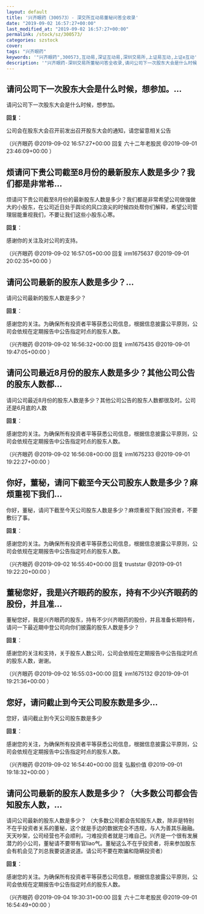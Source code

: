```yaml
---
layout: default
title: '兴齐眼药（300573）- 深交所互动易董秘问答全收录'
date: "2019-09-02 16:57:27+00:00"
last_modified_at: "2019-09-02 16:57:27+00:00"
permalink: /stock/sz/300573/
categories: szstock
cover: 
tags: "兴齐眼药"
keywords: '"兴齐眼药",300573,互动易,深证互动易,深圳交易所,上证易互动,上证e互动'
description: '"兴齐眼药-深圳交易所董秘问答全收录,请问公司下一次股东大会是什么时候，想参加。"'
---
```


## 请问公司下一次股东大会是什么时候，想参加。...

请问公司下一次股东大会是什么时候，想参加。

**回复**：

公司会在股东大会召开前发出召开股东大会的通知，请您留意相关公告 

（兴齐眼药  @2019-09-02 16:57:27+00:00 回复 六十二年老股民  @2019-09-01 23:46:09+00:00 ）

## 烦请问下贵公司截至8月份的最新股东人数是多少？我们都是非常希...

烦请问下贵公司截至8月份的最新股东人数是多少？我们都是非常希望公司做强做大的小股东，在公司近日处于舆论的风口浪尖的时候四处帮你们解释，希望公司管理层能重视我们，不要让我们这些小股东心寒。

**回复**：

感谢你的关注及对公司的支持。 

（兴齐眼药  @2019-09-02 16:57:05+00:00 回复 irm1675637  @2019-09-01 20:02:35+00:00 ）

## 请问公司最新的股东人数是多少？...

请问公司最新的股东人数是多少？

**回复**：

感谢您的关注。为确保所有投资者平等获悉公司信息，根据信息披露公平原则，公司会依规在定期报告中公告指定时点的股东人数。 

（兴齐眼药  @2019-09-02 16:56:32+00:00 回复 irm1675435  @2019-09-01 19:47:05+00:00 ）

## 请问公司最近8月份的股东人数是多少？其他公司公告的股东人数都...

请问公司最近8月份的股东人数是多少？其他公司公告的股东人数都很及时。公司还是6月底的人数

**回复**：

感谢您的关注。为确保所有投资者平等获悉公司信息，根据信息披露公平原则，公司会依规在定期报告中公告指定时点的股东人数。 

（兴齐眼药  @2019-09-02 16:56:08+00:00 回复 irm1675233  @2019-09-01 19:22:27+00:00 ）

## 你好，董秘，请问下截至今天公司股东人数是多少？麻烦重视下我们...

你好，董秘，请问下截至今天公司股东人数是多少？麻烦重视下我们投资者，不要敷衍了事。

**回复**：

感谢您的关注。为确保所有投资者平等获悉公司信息，根据信息披露公平原则，公司会依规在定期报告中公告指定时点的股东人数。 

（兴齐眼药  @2019-09-02 16:55:40+00:00 回复 truststar  @2019-09-01 19:22:20+00:00 ）

## 董秘您好，我是兴齐眼药的股东，持有不少兴齐眼药的股份，并且准...

董秘您好，我是兴齐眼药的股东，持有不少兴齐眼药的股份，并且准备长期持有，请问一下最近期中登公司向你们披露的股东人数是多少？

**回复**：

感谢您的关注和支持，关于股东人数公司，公司会依规在定期报告中公告指定时点的股东人数，谢谢。 

（兴齐眼药  @2019-09-02 16:55:03+00:00 回复 irm1675132  @2019-09-01 19:21:36+00:00 ）

## 您好，请问截止到今天公司股东数是多少...

您好，请问截止到今天公司股东数是多少

**回复**：

感谢您的关注，为确保所有投资者平等获悉公司信息，根据信息披露公平原则，公司会依规在定期报告中公告指定时点的股东人数。 

（兴齐眼药  @2019-09-02 16:54:40+00:00 回复 弘毅价值  @2019-09-01 19:18:32+00:00 ）

## 请问公司最新的股东人数是多少？（大多数公司都会告知股东人数，...

请问公司最新的股东人数是多少？ （大多数公司都会告知股东人数，除非是特别不在乎投资者关系的董秘，这个就是手边的数据完全不违规，与人为善其乐融融。天天吵架，公司经营也不会顺利，刁难投资者就是刁难自己。兴齐是一个很有发展潜力的小公司，董秘请不要带有官liao气。董秘这么不在乎投资者，将来参加股东会有机会见了刘总我要说道说道。请公司不要在欺骗和隐瞒投资者）

**回复**：

感谢您的关注。为确保所有投资者平等获悉公司信息，根据信息披露公平原则，公司会依规在定期报告中公告指定时点的股东人数。 

（兴齐眼药  @2019-09-04 19:30:31+00:00 回复 六十二年老股民  @2019-09-01 16:54:49+00:00 ）

